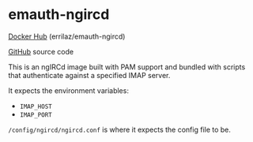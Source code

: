 # emauth-ngircd

[Docker Hub](https://hub.docker.com/repository/docker/errilaz/emauth-ngircd) (errilaz/emauth-ngircd)

[GitHub](https://github.com/errilaz/emauth/tree/master/images/ngircd) source code

This is an ngIRCd image built with PAM support and bundled with
scripts that authenticate against a specified IMAP server.

It expects the environment variables:

- `IMAP_HOST`
- `IMAP_PORT`

`/config/ngircd/ngircd.conf` is where it expects the config file to be.
